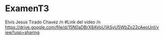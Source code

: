 # ExamenT3
Elvis Jesus Tirado Chavez /n
#Link del video /n
https://drive.google.com/file/d/15N0aDBrX8AVoU1ASyU5WbZo22cAeoUnI/view?usp=sharing
